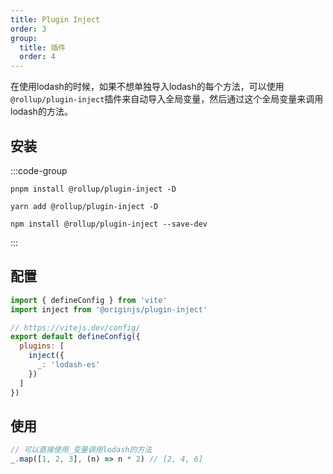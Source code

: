 ```yaml
---
title: Plugin Inject
order: 3
group:
  title: 插件
  order: 4
---
```


在使用lodash的时候，如果不想单独导入lodash的每个方法，可以使用`@rollup/plugin-inject`插件来自动导入全局变量，然后通过这个全局变量来调用lodash的方法。

## 安装

:::code-group

```shell [pnpm]
pnpm install @rollup/plugin-inject -D
```

```shell [yarn]
yarn add @rollup/plugin-inject -D
```

```shell [npm]
npm install @rollup/plugin-inject --save-dev
```

:::

## 配置

```javascript
import { defineConfig } from 'vite'
import inject from '@originjs/plugin-inject'

// https://vitejs.dev/config/
export default defineConfig({
  plugins: [
    inject({
      _: 'lodash-es'
    })
  ]
})
```

## 使用

```javascript
// 可以直接使用_变量调用lodash的方法
_.map([1, 2, 3], (n) => n * 2) // [2, 4, 6]
```
